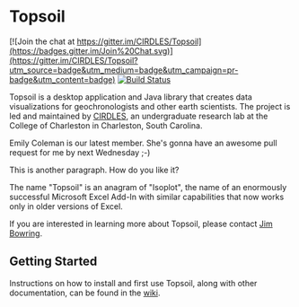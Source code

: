 Topsoil
=======

[![Join the chat at https://gitter.im/CIRDLES/Topsoil](https://badges.gitter.im/Join%20Chat.svg)](https://gitter.im/CIRDLES/Topsoil?utm_source=badge&utm_medium=badge&utm_campaign=pr-badge&utm_content=badge)
[![Build Status](https://travis-ci.org/CIRDLES/Topsoil.svg?branch=master)](https://travis-ci.org/CIRDLES/Topsoil)

Topsoil is a desktop application and Java library that creates data
visualizations for geochronologists and other earth scientists. The project is
led and maintained by [CIRDLES](http://cirdles.org), an undergraduate research
lab at the College of Charleston in Charleston, South Carolina.

Emily Coleman is our latest member. She's gonna have an awesome pull request
for me by next Wednesday ;-)

This is another paragraph. How do you like it?

The name "Topsoil" is an anagram of "Isoplot", the name of an enormously
successful Microsoft Excel Add-In with similar capabilities that now works
only in older versions of Excel.

If you are interested in learning more about Topsoil, please contact
[Jim Bowring](mailto://bowringj@cofc.edu).

Getting Started
---------------

Instructions on how to install and first use Topsoil, along with other
documentation, can be found in the
[wiki](https://github.com/CIRDLES/topsoil/wiki).
